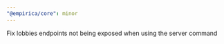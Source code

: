 ```yaml
---
"@empirica/core": minor
---
```


Fix lobbies endpoints not being exposed when using the server command
